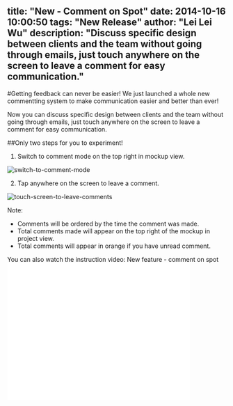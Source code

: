 title: "New - Comment on Spot"
date: 2014-10-16 10:00:50
tags: "New Release"
author: "Lei Lei Wu"
description: "Discuss specific design between clients and the team without going through emails, just touch anywhere on the screen to leave a comment for easy communication."
---

#Getting feedback can never be easier!
We just launched a whole new commentting system to make communication easier and better than ever! 

Now you can discuss specific design between clients and the team without going through emails, just touch anywhere on the screen to leave a comment for easy communication.

##Only two steps for you to experiment!
1. Switch to comment mode on the top right in mockup view.

![switch-to-comment-mode](/img/posts/new-comment-on-spot/switch-to-comment-mode.png)

2. Tap anywhere on the screen to leave a comment. 

![touch-screen-to-leave-comments](/img/posts/new-comment-on-spot/touch-screen-to-leave-comments.png)

Note:
- Comments will be ordered by the time the comment was made.
- Total comments made will appear on the top right of the mockup in project view.
- Total comments will appear in orange if you have unread comment.

You can also watch the instruction video: New feature - comment on spot <iframe width="420" height="315" src="//www.youtube.com/embed/eXl9fmMdU-o" frameborder="0" allowfullscreen></iframe>